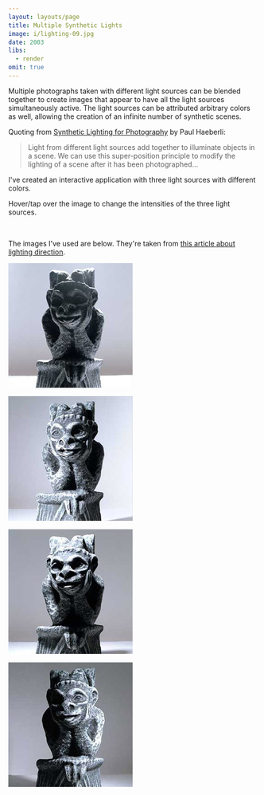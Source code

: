 ```yaml
---
layout: layouts/page
title: Multiple Synthetic Lights
image: i/lighting-09.jpg
date: 2003
libs:
  - render
omit: true
---
```


Multiple photographs taken with different light sources can be blended together to create images that appear to have all the light sources simultaneously active. The light sources can be attributed arbitrary colors as well, allowing the creation of an infinite number of synthetic scenes.

Quoting from [Synthetic Lighting for Photography](https://www.graficaobscura.com/synth/) by Paul Haeberli:

> Light from different light sources add together to illuminate objects in a scene. We can use this super-position principle to modify the lighting of a scene after it has been photographed...

I've created an interactive application with three light sources with different colors.

Hover/tap over the image to change the intensities of the three light sources.

<p class="canvas-container" style="height: auto; padding: 0.5rlh;">
  <canvas id="canvas" class="black" width="250" height="250" style="cursor: crosshair;"></canvas>
</p>

<script type="module">
  async function loadImage(src) {
    const img = new Image();
    img.src = src;
    img.crossOrigin = 'anonymous';

    await img.decode();

    return img;
  }

  function getImageData(img) {
    const canvas = document.createElement('canvas');
    canvas.width = img.width;
    canvas.height = img.height;

    const ctx = canvas.getContext('2d');
    ctx.drawImage(img, 0, 0);

    return ctx.getImageData(0, 0, img.width, img.height).data;
  }

  render('canvas', {
    async init(canvas, ctx) {
      canvas.addEventListener('pointermove', (e) => {
        this.mouseX = Math.max(0, e.offsetX);
        this.mouseY = Math.max(0, e.offsetY);
      });

      const imgAmb = await loadImage('i/lighting-11.jpg');
      const imgA = await loadImage('i/lighting-09.jpg');
      const imgB = await loadImage('i/lighting-10.jpg');
      const imgC = await loadImage('i/lighting-14.jpg');

      this.dataAmb = getImageData(imgAmb);
      this.dataA = getImageData(imgA);
      this.dataB = getImageData(imgB);
      this.dataC = getImageData(imgC);

      this.ready = true;

      this.mouseX = canvas.width / 2;
      this.mouseY = canvas.height / 2;
    },
    draw(ctx, t) {
      const canvas = ctx.canvas;

      if (!this.ready) {
        const radiusL = canvas.width / 16;
        const radiusS = canvas.width / 64;
        const vel = 2; // Rotations per second

        const a = t / 1000 * Math.PI * 2 * vel;

        canvas.width |= 0;

        ctx.fillStyle = 'white';
        ctx.beginPath();
        ctx.arc(
          canvas.width / 2 + Math.cos(a) * radiusL,
          canvas.height / 2 + Math.sin(a) * radiusL,
          radiusS,
          0, Math.PI * 2
        );
        ctx.fill();

        return;
      }

      if (this.pmouseX === this.mouseX && this.pmouseY === this.mouseY) return;

      this.pmouseX = this.mouseX;
      this.pmouseY = this.mouseY;

      const normX = this.mouseX / canvas.width;
      const normY = this.mouseY / canvas.height;

      const coeffA = Math.sqrt(1 - normX);
      const coeffB = 1 - normY;
      const coeffC = Math.sqrt(normX);

      const colorAmb = [0x20, 0x2A, 0x35];
      const colorA = [0x7F, 0x10, 0x25];
      const colorB = [0x8A, 0x87, 0x68];
      const colorC = [0x29, 0x1D, 0x80];

      const imageData = new ImageData(canvas.width, canvas.height);

      for (let i = 0; i < imageData.data.length; i++) {
        const comp = i % 4;

        if (comp < 3) {
          imageData.data[i] = (this.dataAmb[i] * colorAmb[comp]
            + this.dataA[i] * colorA[comp] * coeffA
            + this.dataB[i] * colorB[comp] * coeffB
            + this.dataC[i] * colorC[comp] * coeffC) / 255;
        } else {
          imageData.data[i] = 255;
        }
      }

      ctx.putImageData(imageData, 0, 0);
    },
  });
</script>

<!--
This was originally done using [Processing](https://processing.org/), then ported to Processing.js (deprecated), then ported to [p5.js](https://p5js.org/), and then finally directly done with plain old `<canvas>` and JavaScript.
-->

The images I've used are below. They're taken from [this article about lighting direction](https://web.archive.org/web/20071207230006/www.megapixel.net/html/articles/article-lightdir.php).

<p class="center">
  <img src="i/lighting-11.jpg" alt="Ambient light">
</p>

<p class="center">
  <img src="i/lighting-09.jpg" alt="Light coming from the left">
</p>

<p class="center">
  <img src="i/lighting-10.jpg" alt="Light coming from the top">
</p>

<p class="center">
  <img src="i/lighting-14.jpg" alt="Light coming from the right">
</p>
